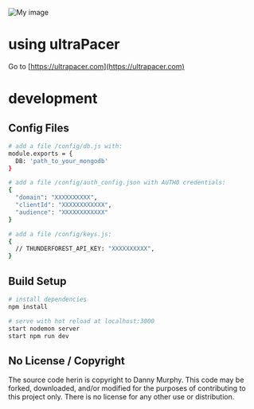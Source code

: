 ![My image](https://ultrapacer.com/public/favicon-96x96.png)

# using ultraPacer
Go to [https://ultrapacer.com](https://ultrapacer.com)

# development

## Config Files
``` bash
# add a file /config/db.js with:
module.exports = {
  DB: 'path_to_your_mongodb'
}

# add a file /config/auth_config.json with AUTH0 credentials:
{
  "domain": "XXXXXXXXXX",
  "clientId": "XXXXXXXXXXXX",
  "audience": "XXXXXXXXXXXX"
}

# add a file /config/keys.js:
{
  // THUNDERFOREST_API_KEY: "XXXXXXXXXX",
}
```
  
## Build Setup

``` bash
# install dependencies
npm install

# serve with hot reload at localhost:3000
start nodemon server
start npm run dev
```

  
## No License / Copyright
The source code herin is copyright to Danny Murphy.
This code may be forked, downloaded, and/or modified for the purposes of contributing to this project only. There is no license for any other use or distribution.

